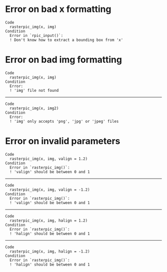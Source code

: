 # Error on bad x formatting

    Code
      rasterpic_img(x, img)
    Condition
      Error in `rpic_input()`:
      ! Don't know how to extract a bounding box from 'x'

# Error on bad img formatting

    Code
      rasterpic_img(x, img)
    Condition
      Error:
      ! 'img' file not found

---

    Code
      rasterpic_img(x, img2)
    Condition
      Error:
      ! 'img' only accepts 'png', 'jpg' or 'jpeg' files

# Error on invalid parameters

    Code
      rasterpic_img(x, img, valign = 1.2)
    Condition
      Error in `rasterpic_img()`:
      ! 'valign' should be between 0 and 1

---

    Code
      rasterpic_img(x, img, valign = -1.2)
    Condition
      Error in `rasterpic_img()`:
      ! 'valign' should be between 0 and 1

---

    Code
      rasterpic_img(x, img, halign = 1.2)
    Condition
      Error in `rasterpic_img()`:
      ! 'halign' should be between 0 and 1

---

    Code
      rasterpic_img(x, img, halign = -1.2)
    Condition
      Error in `rasterpic_img()`:
      ! 'halign' should be between 0 and 1

